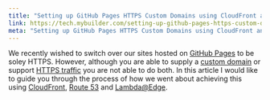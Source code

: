 ```yaml
---
title: "Setting up GitHub Pages HTTPS Custom Domains using CloudFront and Lambda@Edge"
link: https://tech.mybuilder.com/setting-up-github-pages-https-custom-domains-using-cloudfront-and-lambda-edge/
meta: "Setting up GitHub Pages HTTPS Custom Domains using CloudFront and Lambda@Edge"
---
```


We recently wished to switch over our sites hosted on [GitHub Pages](https://pages.github.com/) to be soley HTTPS.
However, although you are able to supply a [custom domain](https://help.github.com/articles/using-a-custom-domain-with-github-pages/) or support [HTTPS traffic](https://github.com/blog/2186-https-for-github-pages) you are not able to do both.
In this article I would like to guide you through the process of how we went about achieving this using [CloudFront](https://aws.amazon.com/cloudfront/), [Route 53](https://aws.amazon.com/route53/) and [Lambda@Edge](https://aws.amazon.com/lambda/edge/).
<!--more-->
